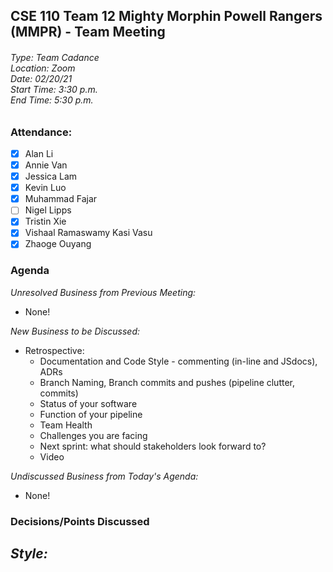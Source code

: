 ## CSE 110 Team 12 Mighty Morphin Powell Rangers (MMPR) - Team Meeting
###### Type: Team Cadance <br/> Location: Zoom <br/> Date: 02/20/21 <br/> Start Time: 3:30 p.m. <br/> End Time: 5:30 p.m.

### Attendance:
- [x] Alan Li
- [x] Annie Van
- [x] Jessica Lam
- [x] Kevin Luo
- [x] Muhammad Fajar
- [ ] Nigel Lipps
- [x] Tristin Xie
- [x] Vishaal Ramaswamy Kasi Vasu
- [x] Zhaoge Ouyang

### Agenda

_Unresolved Business from Previous Meeting:_
- None!

_New Business to be Discussed:_
- Retrospective:
  - Documentation and Code Style - commenting (in-line and JSdocs), ADRs
  - Branch Naming, Branch commits and pushes (pipeline clutter, commits)
  - Status of your software
  - Function of your pipeline
  - Team Health
  - Challenges you are facing
  - Next sprint: what should stakeholders look forward to?
  - Video
  
_Undiscussed Business from Today's Agenda:_
- None!

### Decisions/Points Discussed

_Style:_
- 
